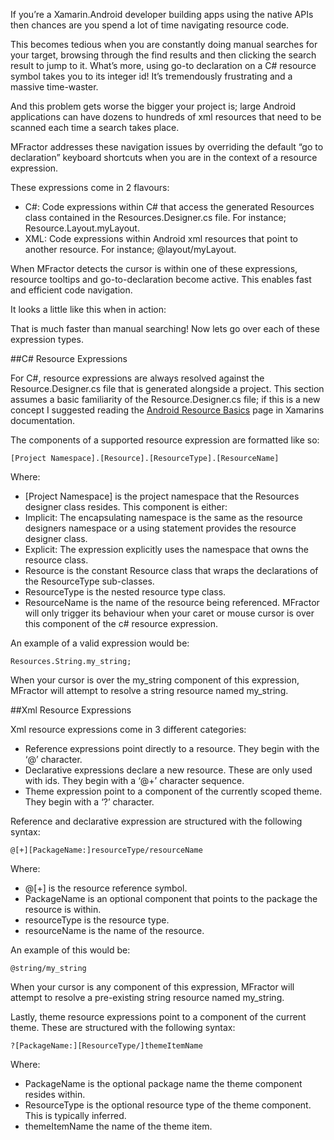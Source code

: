 If you’re a Xamarin.Android developer building apps using the native APIs then chances are you spend a lot of time navigating resource code.

This becomes tedious when you are constantly doing manual searches for your target, browsing through the find results and then clicking the search result to jump to it. What’s more, using go-to declaration on a C# resource symbol takes you to its integer id! It’s tremendously frustrating and a massive time-waster.

And this problem gets worse the bigger your project is; large Android applications can have dozens to hundreds of xml resources that need to be scanned each time a search takes place.

MFractor addresses these navigation issues by overriding the default “go to declaration” keyboard shortcuts when you are in the context of a resource expression.

These expressions come in 2 flavours:

 * C#: Code expressions within C# that access the generated Resources class contained in the Resources.Designer.cs file. For instance; Resource.Layout.myLayout.
 * XML: Code expressions within Android xml resources that point to another resource. For instance; @layout/myLayout.
 
When MFractor detects the cursor is within one of these expressions, resource tooltips and go-to-declaration become active. This enables fast and efficient code navigation.

It looks a little like this when in action:


That is much faster than manual searching! Now lets go over each of these expression types.

##C# Resource Expressions

For C#, resource expressions are always resolved against the Resource.Designer.cs file that is generated alongside a project. This section assumes a basic familiarity of the Resource.Designer.cs file; if this is a new concept I suggested reading the [Android Resource Basics](https://developer.xamarin.com/guides/android/application_fundamentals/resources_in_android/part_1_-_android_resource_basics/) page in Xamarins documentation.

The components of a supported resource expression are formatted like so:

```
[Project Namespace].[Resource].[ResourceType].[ResourceName]
```

Where:

 * [Project Namespace] is the project namespace that the Resources designer class resides. This component is either:
  * Implicit: The encapsulating namespace is the same as the resource designers namespace or a using statement provides the resource designer class.
  * Explicit: The expression explicitly uses the namespace that owns the resource class.
 * Resource is the constant Resource class that wraps the declarations of the ResourceType sub-classes.
 * ResourceType is the nested resource type class.
 * ResourceName is the name of the resource being referenced. MFractor will only trigger its behaviour when your caret or mouse cursor is over this component of the c# resource expression.

An example of a valid expression would be:

```
Resources.String.my_string;
```

When your cursor is over the my_string component of this expression, MFractor will attempt to resolve a string resource named my_string.

##Xml Resource Expressions

Xml resource expressions come in 3 different categories:

 * Reference expressions point directly to a resource. They begin with the ‘@’ character.
 * Declarative expressions declare a new resource. These are only used with ids. They begin with a ‘@+’ character sequence.
 * Theme expression point to a component of the currently scoped theme. They begin with a ‘?’ character.

Reference and declarative expression are structured with the following syntax:

```
@[+][PackageName:]resourceType/resourceName
```

Where:

 * @[+] is the resource reference symbol.
 * PackageName is an optional component that points to the package the resource is within.
 * resourceType is the resource type.
 * resourceName is the name of the resource.

An example of this would be:

```
@string/my_string
```

When your cursor is any component of this expression, MFractor will attempt to resolve a pre-existing string resource named my_string.

Lastly, theme resource expressions point to a component of the current theme. These are structured with the following syntax:

```
?[PackageName:][ResourceType/]themeItemName
```

Where:

 * PackageName is the optional package name the theme component resides within.
 * ResourceType is the optional resource type of the theme component. This is typically inferred.
 * themeItemName the name of the theme item.
